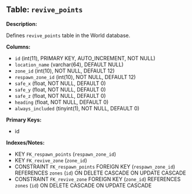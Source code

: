 ## Table: `revive_points`

**Description:**

Defines `revive_points` table in the World database.

**Columns:**
- `id` (int(11), PRIMARY KEY, AUTO_INCREMENT, NOT NULL)
- `location_name` (varchar(64), DEFAULT NULL)
- `zone_id` (int(10), NOT NULL, DEFAULT 12)
- `respawn_zone_id` (int(10), NOT NULL, DEFAULT 12)
- `safe_x` (float, NOT NULL, DEFAULT 0)
- `safe_y` (float, NOT NULL, DEFAULT 0)
- `safe_z` (float, NOT NULL, DEFAULT 0)
- `heading` (float, NOT NULL, DEFAULT 0)
- `always_included` (tinyint(1), NOT NULL, DEFAULT 0)

**Primary Keys:**
- id

**Indexes/Notes:**
- KEY `FK_respawn_points` (`respawn_zone_id`)
- KEY `FK_revive_zone` (`zone_id`)
- CONSTRAINT `FK_respawn_points` FOREIGN KEY (`respawn_zone_id`) REFERENCES `zones` (`id`) ON DELETE CASCADE ON UPDATE CASCADE
- CONSTRAINT `FK_revive_zone` FOREIGN KEY (`zone_id`) REFERENCES `zones` (`id`) ON DELETE CASCADE ON UPDATE CASCADE